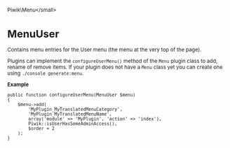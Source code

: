 <small>Piwik\Menu\</small>

MenuUser
========

Contains menu entries for the User menu (the menu at the very top of the page).

Plugins can implement the `configureUserMenu()` method of the `Menu` plugin class to add, rename of remove
items. If your plugin does not have a `Menu` class yet you can create one using `./console generate:menu`.

**Example**

    public function configureUserMenu(MenuUser $menu)
    {
        $menu->add(
            'MyPlugin_MyTranslatedMenuCategory',
            'MyPlugin_MyTranslatedMenuName',
            array('module' => 'MyPlugin', 'action' => 'index'),
            Piwik::isUserHasSomeAdminAccess(),
            $order = 2
        );
    }
